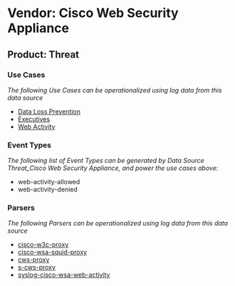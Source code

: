 Vendor: Cisco Web Security Appliance
====================================
Product: Threat
---------------

### Use Cases

_The following Use Cases can be operationalized using log data from this data source_

* [Data Loss Prevention](usecase_data_loss_prevention.md)
* [Executives](usecase_executives.md)
* [Web Activity](usecase_web_activity.md)


### Event Types

_The following list of Event Types can be generated by Data Source Threat_Cisco Web Security Appliance, and power the use cases above:_

- web-activity-allowed
- web-activity-denied


### Parsers

_The following Parsers can be operationalized using log data from this data source_

* [cisco-w3c-proxy](parserContent_cisco-w3c-proxy.md)
* [cisco-wsa-squid-proxy](parserContent_cisco-wsa-squid-proxy.md)
* [cws-proxy](parserContent_cws-proxy.md)
* [s-cws-proxy](parserContent_s-cws-proxy.md)
* [syslog-cisco-wsa-web-activity](parserContent_syslog-cisco-wsa-web-activity.md)
